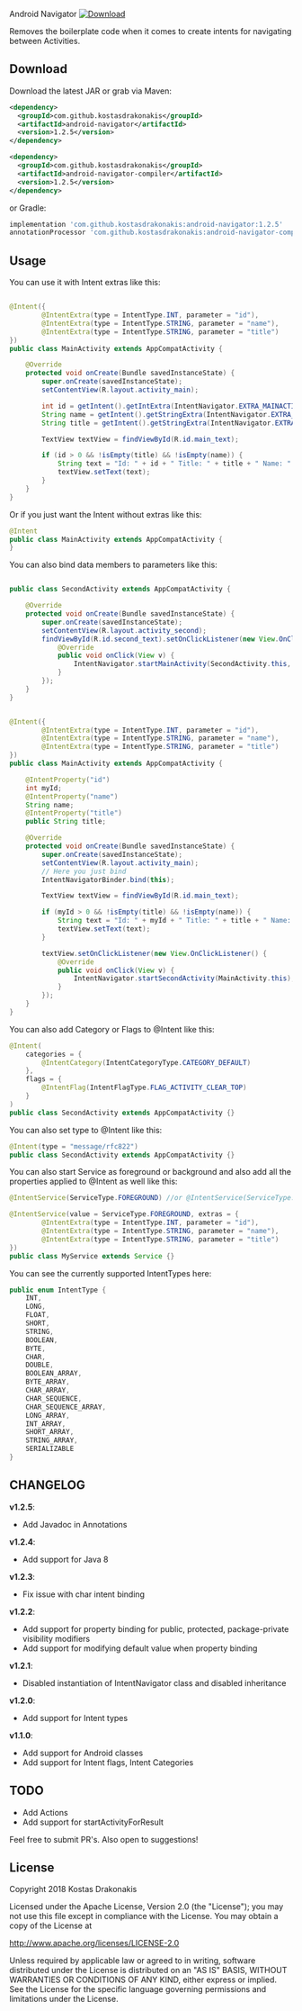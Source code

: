 Android Navigator [ ![Download](https://api.bintray.com/packages/kdrakonakis/maven/android-navigator/images/download.svg) ](https://bintray.com/kdrakonakis/maven/android-navigator/_latestVersion)


Removes the boilerplate code when it comes to create intents for navigating between Activities.

Download
--------

Download the latest JAR or grab via Maven:
```xml
<dependency>
  <groupId>com.github.kostasdrakonakis</groupId>
  <artifactId>android-navigator</artifactId>
  <version>1.2.5</version>
</dependency>
````
```xml
<dependency>
  <groupId>com.github.kostasdrakonakis</groupId>
  <artifactId>android-navigator-compiler</artifactId>
  <version>1.2.5</version>
</dependency>
```
or Gradle:
```groovy
implementation 'com.github.kostasdrakonakis:android-navigator:1.2.5'
annotationProcessor 'com.github.kostasdrakonakis:android-navigator-compiler:1.2.5'
```

Usage
-----

You can use it with Intent extras like this:

```java

@Intent({
        @IntentExtra(type = IntentType.INT, parameter = "id"),
        @IntentExtra(type = IntentType.STRING, parameter = "name"),
        @IntentExtra(type = IntentType.STRING, parameter = "title")
})
public class MainActivity extends AppCompatActivity {

    @Override
    protected void onCreate(Bundle savedInstanceState) {
        super.onCreate(savedInstanceState);
        setContentView(R.layout.activity_main);

        int id = getIntent().getIntExtra(IntentNavigator.EXTRA_MAINACTIVITY_ID, 0);
        String name = getIntent().getStringExtra(IntentNavigator.EXTRA_MAINACTIVITY_NAME);
        String title = getIntent().getStringExtra(IntentNavigator.EXTRA_MAINACTIVITY_TITLE);

        TextView textView = findViewById(R.id.main_text);

        if (id > 0 && !isEmpty(title) && !isEmpty(name)) {
            String text = "Id: " + id + " Title: " + title + " Name: " + name;
            textView.setText(text);
        }
    }
}
```

Or if you just want the Intent without extras like this:

```java
@Intent
public class MainActivity extends AppCompatActivity {
}
```

You can also bind data members to parameters like this:

```java

public class SecondActivity extends AppCompatActivity {

    @Override
    protected void onCreate(Bundle savedInstanceState) {
        super.onCreate(savedInstanceState);
        setContentView(R.layout.activity_second);
        findViewById(R.id.second_text).setOnClickListener(new View.OnClickListener() {
            @Override
            public void onClick(View v) {
                IntentNavigator.startMainActivity(SecondActivity.this, 2, "Hello", "Nope");
            }
        });
    }
}


@Intent({
        @IntentExtra(type = IntentType.INT, parameter = "id"),
        @IntentExtra(type = IntentType.STRING, parameter = "name"),
        @IntentExtra(type = IntentType.STRING, parameter = "title")
})
public class MainActivity extends AppCompatActivity {

	@IntentProperty("id")
	int myId;
	@IntentProperty("name")
	String name;
	@IntentProperty("title")
	public String title;

    @Override
    protected void onCreate(Bundle savedInstanceState) {
        super.onCreate(savedInstanceState);
        setContentView(R.layout.activity_main);
		// Here you just bind
        IntentNavigatorBinder.bind(this);

        TextView textView = findViewById(R.id.main_text);

        if (myId > 0 && !isEmpty(title) && !isEmpty(name)) {
            String text = "Id: " + myId + " Title: " + title + " Name: " + name;
            textView.setText(text);
        }

        textView.setOnClickListener(new View.OnClickListener() {
            @Override
            public void onClick(View v) {
                IntentNavigator.startSecondActivity(MainActivity.this);
            }
        });
    }
}
```

You can also add Category or Flags to @Intent like this:

```java
@Intent(
    categories = {
        @IntentCategory(IntentCategoryType.CATEGORY_DEFAULT)
    },
    flags = {
        @IntentFlag(IntentFlagType.FLAG_ACTIVITY_CLEAR_TOP)
    }
)
public class SecondActivity extends AppCompatActivity {}
```

You can also set type to @Intent like this:

```java
@Intent(type = "message/rfc822")
public class SecondActivity extends AppCompatActivity {}
```

You can also start Service as foreground or background and also add all the properties applied to @Intent as well like this:

```java
@IntentService(ServiceType.FOREGROUND) //or @IntentService(ServiceType.BACKGROUND)

@IntentService(value = ServiceType.FOREGROUND, extras = {
        @IntentExtra(type = IntentType.INT, parameter = "id"),
        @IntentExtra(type = IntentType.STRING, parameter = "name"),
        @IntentExtra(type = IntentType.STRING, parameter = "title")
})
public class MyService extends Service {}
```

You can see the currently supported IntentTypes here:

```java
public enum IntentType {
    INT,
    LONG,
    FLOAT,
    SHORT,
    STRING,
    BOOLEAN,
    BYTE,
    CHAR,
    DOUBLE,
    BOOLEAN_ARRAY,
    BYTE_ARRAY,
    CHAR_ARRAY,
    CHAR_SEQUENCE,
    CHAR_SEQUENCE_ARRAY,
    LONG_ARRAY,
    INT_ARRAY,
    SHORT_ARRAY,
    STRING_ARRAY,
    SERIALIZABLE
}
```

CHANGELOG
----
**v1.2.5**:
* Add Javadoc in Annotations

**v1.2.4**:
* Add support for Java 8

**v1.2.3**:
* Fix issue with char intent binding

**v1.2.2**:
* Add support for property binding for public, protected, package-private visibility modifiers
* Add support for modifying default value when property binding

**v1.2.1**:
* Disabled instantiation of IntentNavigator class and disabled inheritance

**v1.2.0**:
* Add support for Intent types

**v1.1.0**:
* Add support for Android classes
* Add support for Intent flags, Intent Categories

TODO
----

+ Add Actions
+ Add support for startActivityForResult

Feel free to submit PR's. Also open to suggestions!

License
-------

 Copyright 2018 Kostas Drakonakis

 Licensed under the Apache License, Version 2.0 (the "License");
 you may not use this file except in compliance with the License.
 You may obtain a copy of the License at

 http://www.apache.org/licenses/LICENSE-2.0

 Unless required by applicable law or agreed to in writing, software
 distributed under the License is distributed on an "AS IS" BASIS,
 WITHOUT WARRANTIES OR CONDITIONS OF ANY KIND, either express or implied.
 See the License for the specific language governing permissions and
 limitations under the License.
